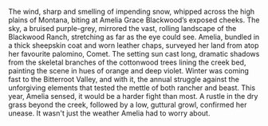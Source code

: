 The wind, sharp and smelling of impending snow, whipped across the high plains of Montana, biting at Amelia Grace Blackwood’s exposed cheeks.  The sky, a bruised purple-grey, mirrored the vast, rolling landscape of the Blackwood Ranch, stretching as far as the eye could see.  Amelia, bundled in a thick sheepskin coat and worn leather chaps, surveyed her land from atop her favourite palomino, Comet.  The setting sun cast long, dramatic shadows from the skeletal branches of the cottonwood trees lining the creek bed, painting the scene in hues of orange and deep violet.  Winter was coming fast to the Bitterroot Valley, and with it, the annual struggle against the unforgiving elements that tested the mettle of both rancher and beast. This year, Amelia sensed, it would be a harder fight than most.  A rustle in the dry grass beyond the creek, followed by a low, guttural growl, confirmed her unease.  It wasn't just the weather Amelia had to worry about.
